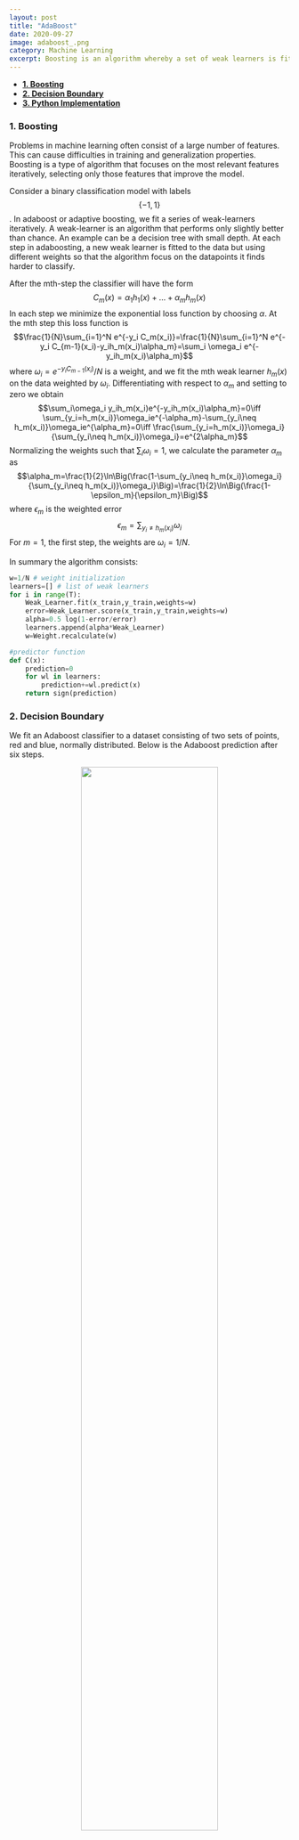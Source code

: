 ```yaml
---
layout: post
title: "AdaBoost"
date: 2020-09-27
image: adaboost_.png
category: Machine Learning
excerpt: Boosting is an algorithm whereby a set of weak learners is fit sequentially to the data. At each step in AdaBoost, the weak learner focuses on the wrongly classified points.
---
```


- [**1. Boosting**](#1-boosting)
- [**2. Decision Boundary**](#2-decision-boundary)
- [**3. Python Implementation**](#3-python-implementation)

<a name="def1"></a>
### **1. Boosting**

Problems in machine learning often consist of a large number of features. This can cause difficulties in training and generalization properties. Boosting is a type of algorithm that focuses on the most relevant features iteratively, selecting only those features that improve the model.

Consider a binary classification model with labels $$\{-1,1\}$$. In adaboost or adaptive boosting, we fit a series of weak-learners iteratively. A weak-learner is an algorithm that performs only slightly better than chance. An example can be a decision tree with small depth. At each step in adaboosting, a new weak learner is fitted to the data but using different weights so that the algorithm focus on the datapoints it finds harder to classify.

After the mth-step the classifier will have the form
$$C_{m}(x)=\alpha_1h_1(x)+\ldots+\alpha_{m}h_{m}(x)$$
In each step we minimize the exponential loss function by choosing $\alpha$. At the mth step this loss function is
$$\frac{1}{N}\sum_{i=1}^N e^{-y_i C_m(x_i)}=\frac{1}{N}\sum_{i=1}^N e^{-y_i C_{m-1}(x_i)-y_ih_m(x_i)\alpha_m}=\sum_i \omega_i e^{-y_ih_m(x_i)\alpha_m}$$
where $\omega_i=e^{-y_iC_{m-1}(x_i)}/N$ is a weight, and we fit the mth weak learner $h_m(x)$ on the data weighted by $\omega_i$. Differentiating with respect to $\alpha_m$ and setting to zero we obtain
$$\sum_i\omega_i y_ih_m(x_i)e^{-y_ih_m(x_i)\alpha_m}=0\iff \sum_{y_i=h_m(x_i)}\omega_ie^{-\alpha_m}-\sum_{y_i\neq h_m(x_i)}\omega_ie^{\alpha_m}=0\iff \frac{\sum_{y_i=h_m(x_i)}\omega_i}{\sum_{y_i\neq h_m(x_i)}\omega_i}=e^{2\alpha_m}$$
Normalizing the weights such that $\sum_i\omega_i=1$, we calculate the parameter $\alpha_m$ as
$$\alpha_m=\frac{1}{2}\ln\Big(\frac{1-\sum_{y_i\neq h_m(x_i)}\omega_i}{\sum_{y_i\neq h_m(x_i)}\omega_i}\Big)=\frac{1}{2}\ln\Big(\frac{1-\epsilon_m}{\epsilon_m}\Big)$$
where $\epsilon_m$ is the weighted error
$$\epsilon_m=\sum_{y_i\neq h_m(x_i)}\omega_i$$
For $m=1$, the first step, the weights are $\omega_i=1/N$.

In summary the algorithm consists:
```python
w=1/N # weight initialization
learners=[] # list of weak learners
for i in range(T):
    Weak_Learner.fit(x_train,y_train,weights=w)
    error=Weak_Learner.score(x_train,y_train,weights=w)
    alpha=0.5 log(1-error/error)
    learners.append(alpha*Weak_Learner)
    w=Weight.recalculate(w)

#predictor function
def C(x):
    prediction=0
    for wl in learners:
        prediction+=wl.predict(x)
    return sign(prediction)

```

<a name="decision"></a>
### **2. Decision Boundary**

We fit an Adaboost classifier to a dataset consisting of two sets of points, red and blue, normally distributed. Below is the Adaboost prediction after six steps.
<div style="text-align: center"><img src="/images/adaboost50.png"  width="70%"></div>

And below we present the prediction of its six estimators in the order of training, from left to right

<div style="text-align: center"><img src="/images/adaboost5.png"  width="150%"></div>

At each step we superimpose the prediction from the previous estimatores:
![](/images/adaboost_seq.png)

One can see that at each step the alogrithm tries to "fix" the misclassified points.

With more estimators, the decision boundary becomes more complex
![](/images/adaboost_.png)

<a name="python"></a>
### **3. Python Implementation**

We build a class node that stores the weak learners. The attribute "next"  points to the next weak-learner in the series.
```python
class node:
    def __init__(self,alpha=None,tree=None):
        self.tree=tree
        self.alpha=alpha
        self.next=None
        
    def insert(self,alpha,tree):
        if self.next is None:
            self.next=node(alpha,tree)
        else:
            return self.next.insert(alpha,tree)
```
The class Adaboost contains fit and predict methods.

```python  
class AdaBoost:
    def __init__(self,T):
        self.T=T
        self.head=node(alpha=1,tree=DecisionTreeClassifier(max_depth=1))
    
    def step(self,ypred,y,sample_weight):
        error=1-accuracy_score(y,ypred,sample_weight=sample_weight)
        if error==1.0:
            return 'stop'
        else:
            alpha=0.5*np.log((1-error)/error)
            sample_weight=sample_weight*np.exp(-y*ypred*alpha)
            sample_weight=sample_weight/sample_weight.sum()

            return alpha, sample_weight
    
    def fit(self,x,y):
        
        sample_weight=np.ones(x.shape[0])
        self.head.tree.fit(x,y)
        ypred=self.head.tree.predict(x)
        alpha, sample_weight=self.step(ypred,y,sample_weight)
        self.head.alpha=alpha
        for i in range(1,self.T):
            tree=DecisionTreeClassifier(max_depth=1)
            tree.fit(x,y,sample_weight=sample_weight)
            ypred=tree.predict(x)
            alpha, sample_weight=self.step(ypred,y,sample_weight)
            self.head.insert(alpha,tree)
    
    def read(self,node,x):
        ypred=node.tree.predict(x)
        ypred=node.alpha*ypred
        if node.next is None:
            return ypred
        else:
            return ypred+self.read(node.next,x)
             
    def predict(self,x):
        ypred=self.read(self.head,x)
        ypred=np.sign(ypred)
        return ypred  
```